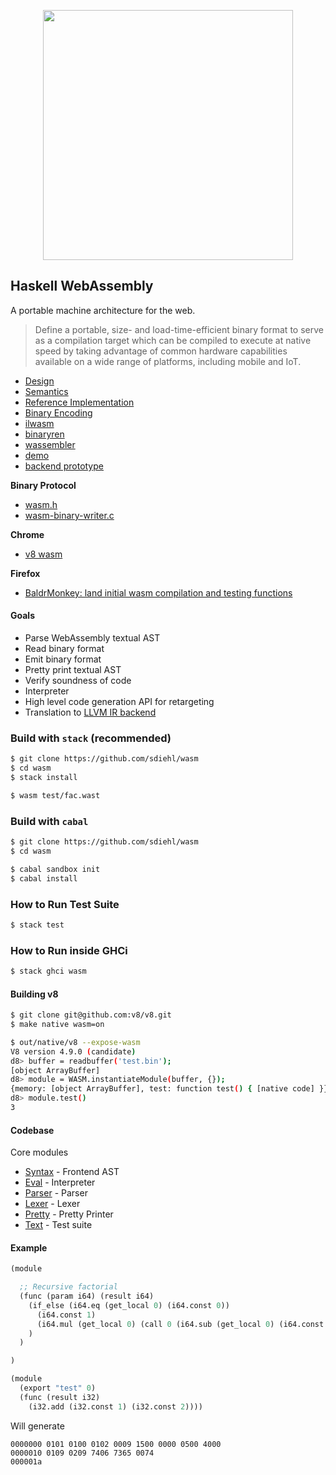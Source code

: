 <p align="center">
    <img src="https://kripken.github.io/talks/wasm3.png" width="400px"/>
</p>

Haskell WebAssembly
-------------------

A portable machine architecture for the web.

> Define a portable, size- and load-time-efficient binary format to serve as a
> compilation target which can be compiled to execute at native speed by taking
> advantage of common hardware capabilities available on a wide range of
> platforms, including mobile and IoT.

* [Design](https://github.com/WebAssembly/design)
* [Semantics](https://github.com/WebAssembly/design/blob/master/AstSemantics.md)
* [Reference Implementation](https://github.com/WebAssembly/spec/tree/64822f7137e26c0b101ecba9cb1cd93d416c2c74/ml-proto)
* [Binary Encoding](https://github.com/WebAssembly/design/blob/master/BinaryEncoding.md)
* [ilwasm](https://github.com/WebAssembly/ilwasm)
* [binaryren](https://github.com/WebAssembly/binaryen)
* [wassembler](https://github.com/ncbray/wassembler)
* [demo](https://ncbray.github.io/wassembler/)
* [backend prototype](https://github.com/ncbray/wassembler/blob/master/v8/backend.js)

**Binary Protocol**

* [wasm.h](https://github.com/WebAssembly/sexpr-wasm-prototype/blob/master/src/wasm.h)
* [wasm-binary-writer.c](https://github.com/WebAssembly/sexpr-wasm-prototype/blob/master/src/wasm-binary-writer.c)

**Chrome**

* [v8 wasm](https://github.com/v8/v8/tree/master/src/wasm)

**Firefox**

* [BaldrMonkey: land initial wasm compilation and testing functions](https://bugzilla.mozilla.org/show_bug.cgi?id=1234985)

#### Goals

* Parse WebAssembly textual AST
* Read binary format
* Emit binary format
* Pretty print textual AST
* Verify soundness of code
* Interpreter
* High level code generation API  for retargeting
* Translation to [LLVM IR backend](http://reviews.llvm.org/D10569)

### Build with `stack` (recommended)

```bash
$ git clone https://github.com/sdiehl/wasm
$ cd wasm
$ stack install
```

```bash
$ wasm test/fac.wast
```

### Build with `cabal`

```bash
$ git clone https://github.com/sdiehl/wasm
$ cd wasm

$ cabal sandbox init
$ cabal install
```

### How to Run Test Suite

```bash
$ stack test
```

### How to Run inside GHCi


```bash
$ stack ghci wasm
```

#### Building v8

```bash
$ git clone git@github.com:v8/v8.git
$ make native wasm=on

$ out/native/v8 --expose-wasm
V8 version 4.9.0 (candidate)
d8> buffer = readbuffer('test.bin');
[object ArrayBuffer]
d8> module = WASM.instantiateModule(buffer, {});
{memory: [object ArrayBuffer], test: function test() { [native code] }}
d8> module.test()
3
```

#### Codebase

Core modules

* [Syntax](https://github.com/sdiehl/wasm/blob/master/src/Syntax.hs) - Frontend AST
* [Eval](https://github.com/sdiehl/wasm/blob/master/src/Eval.hs)  - Interpreter
* [Parser](https://github.com/sdiehl/wasm/blob/master/src/Parser.y) - Parser
* [Lexer](https://github.com/sdiehl/wasm/blob/master/src/Lexer.x) - Lexer
* [Pretty](https://github.com/sdiehl/wasm/blob/master/src/Pretty.hs) - Pretty Printer
* [Text](https://github.com/sdiehl/wasm/blob/master/src/Test.hs) - Test suite

#### Example

```scheme
(module

  ;; Recursive factorial
  (func (param i64) (result i64)
    (if_else (i64.eq (get_local 0) (i64.const 0))
      (i64.const 1)
      (i64.mul (get_local 0) (call 0 (i64.sub (get_local 0) (i64.const 1))))
    )
  )

)
```


```scheme
(module
  (export "test" 0)
  (func (result i32)
    (i32.add (i32.const 1) (i32.const 2))))
```


Will generate

```
0000000 0101 0100 0102 0009 1500 0000 0500 4000
0000010 0109 0209 7406 7365 0074               
000001a
```
